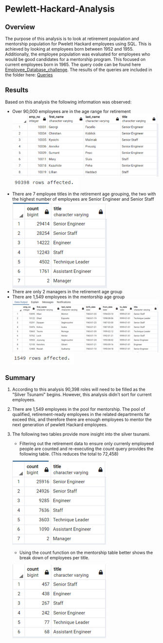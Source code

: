 # Pewlett-Hackard-Analysis

## Overview
The purpose of this analysis is to look at retirement population and mentorship population for Pwelett Hackard employees using SQL. This is achieved by looking at employees born between 1952 and 1955. Additionally, the employee population was evaluated for employees who would be good candidates for a mentorship program. This focused on current employees born in 1965. The query code can be found here [Employee_Database_challenge](Employee_Database_challenge.sql). The results of the queries are included in the folder here: [Queries](Queries)

## Results
Based on this analysis the following information was observed:
* Over 90,000 employees are in the age range for retirement
![unique_titles_table](images/unique_titles_table.PNG)
![unique_titles](images/unique_titles.PNG)
* There are 7 employee titles in the retirement age grouping, the two with the highest number of employees are Senior Engineer and Senior Staff
![retiring_titles](images/retiring_titles.PNG)
* There are only 2 managers in the retirement age group
* There are 1,549 employees in the mentorship age group
![mentorship_table](images/mentorship_table.PNG)
![mentorship_total](images/mentorship_total.PNG)

## Summary
1. According to this analysis 90,398 roles will need to be filled as the "Silver Tsunami" begins. However, this analysis didn't sort for current employees.

2. There are 1,549 employees in the pool for mentorship. The pool of qualified, retirement-ready employees in the related departments far exceed this, and therefore there are enough employees to mentor the next generation of pewlett Hackard employees.

3. The following two tables provide more insight into the silver tsunami.
    * Filtering out the retirement data to ensure only currenly employeed people are counted and re-executing the count query provides the following table. (This reduces the total to 72,458)

    ![retiring_titles_upd](images/retiring_titles_upd.PNG)
    * Using the count function on the mentorship table better shows the break down of employees per title.

    ![mentorship_titles](images/mentorship_titles.PNG)
